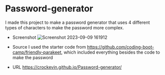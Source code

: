 # Password-generator
  I made this project to make a password generator that uses 4 different types of characters to make the password more complex.

  * Screenshot
  ![Screenshot 2023-09-09 161912](https://github.com/crockevin/Password-generator/assets/70048195/f954e847-5e1b-47d8-af3c-13552516fc66)

  * Source
  I used the starter code from https://github.com/coding-boot-camp/friendly-parakeet, which included everything besides the code to make the password

  * URL
  https://crockevin.github.io/Password-generator/

